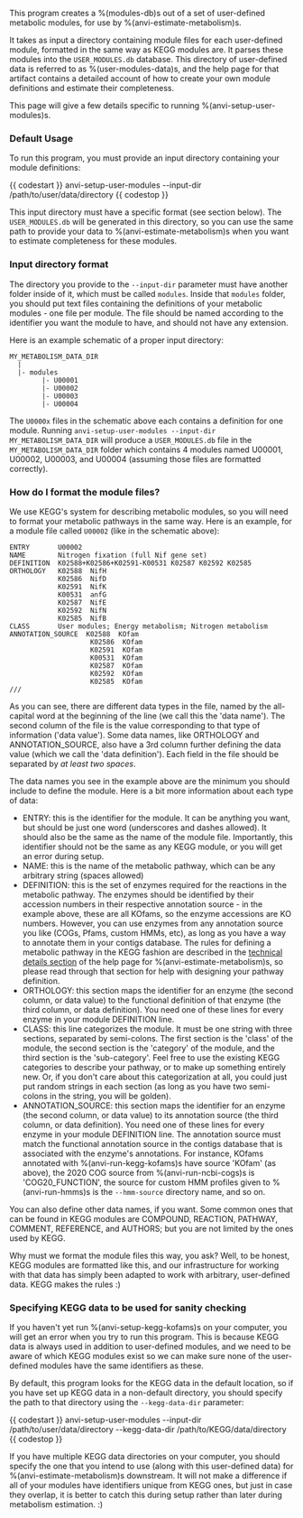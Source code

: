 This program creates a %(modules-db)s out of a set of user-defined metabolic modules, for use by %(anvi-estimate-metabolism)s.

It takes as input a directory containing module files for each user-defined module, formatted in the same way as KEGG modules are. It parses these modules into the `USER_MODULES.db` database. This directory of user-defined data is referred to as %(user-modules-data)s, and the help page for that artifact contains a detailed account of how to create your own module definitions and estimate their completeness.

This page will give a few details specific to running %(anvi-setup-user-modules)s.

### Default Usage

To run this program, you must provide an input directory containing your module definitions:

{{ codestart }}
anvi-setup-user-modules --input-dir /path/to/user/data/directory
{{ codestop }}

This input directory must have a specific format (see section below). The `USER_MODULES.db` will be generated in this directory, so you can use the same path to provide your data to %(anvi-estimate-metabolism)s when you want to estimate completeness for these modules.

### Input directory format

The directory you provide to the `--input-dir` parameter must have another folder inside of it, which must be called `modules`. Inside that `modules` folder, you should put text files containing the definitions of your metabolic modules - one file per module. The file should be named according to the identifier you want the module to have, and should not have any extension.

Here is an example schematic of a proper input directory:
```
MY_METABOLISM_DATA_DIR
  |
  |- modules
        |- U00001
        |- U00002
        |- U00003
        |- U00004
```
The `U0000x` files in the schematic above each contains a definition for one module. Running `anvi-setup-user-modules --input-dir MY_METABOLISM_DATA_DIR` will produce a `USER_MODULES.db` file in the `MY_METABOLISM_DATA_DIR` folder which contains 4 modules named U00001, U00002, U00003, and U00004 (assuming those files are formatted correctly).

### How do I format the module files?

We use KEGG's system for describing metabolic modules, so you will need to format your metabolic pathways in the same way. Here is an example, for a module file called `U00002` (like in the schematic above):
```
ENTRY       U00002
NAME        Nitrogen fixation (full Nif gene set)
DEFINITION  K02588+K02586+K02591-K00531 K02587 K02592 K02585
ORTHOLOGY   K02588  NifH
            K02586  NifD
            K02591  NifK
            K00531  anfG
            K02587  NifE
            K02592  NifN
            K02585  NifB
CLASS       User modules; Energy metabolism; Nitrogen metabolism
ANNOTATION_SOURCE  K02588  KOfam
                    K02586  KOfam
                    K02591  KOfam
                    K00531  KOfam
                    K02587  KOfam
                    K02592  KOfam
                    K02585  KOfam
///
```
As you can see, there are different data types in the file, named by the all-capital word at the beginning of the line (we call this the 'data name'). The second column of the file is the value corresponding to that type of information ('data value'). Some data names, like ORTHOLOGY and ANNOTATION_SOURCE, also have a 3rd column further defining the data value (which we call the 'data definition'). Each field in the file should be separated by _at least two spaces_.

The data names you see in the example above are the minimum you should include to define the module. Here is a bit more information about each type of data:
- ENTRY: this is the identifier for the module. It can be anything you want, but should be just one word (underscores and dashes allowed). It should also be the same as the name of the module file. Importantly, this identifier should not be the same as any KEGG module, or you will get an error during setup.
- NAME: this is the name of the metabolic pathway, which can be any arbitrary string (spaces allowed)
- DEFINITION: this is the set of enzymes required for the reactions in the metabolic pathway. The enzymes should be identified by their accession numbers in their respective annotation source - in the example above, these are all KOfams, so the enzyme accessions are KO numbers. However, you can use enzymes from any annotation source you like (COGs, Pfams, custom HMMs, etc), as long as you have a way to annotate them in your contigs database. The rules for defining a metabolic pathway in the KEGG fashion are described in the [technical details section](https://merenlab.org/software/anvio/help/main/programs/anvi-estimate-metabolism/#what-data-is-used-for-estimation) of the help page for %(anvi-estimate-metabolism)s, so please read through that section for help with designing your pathway definition.
- ORTHOLOGY: this section maps the identifier for an enzyme (the second column, or data value) to the functional definition of that enzyme (the third column, or data definition). You need one of these lines for every enzyme in your module DEFINITION line.
- CLASS: this line categorizes the module. It must be one string with three sections, separated by semi-colons. The first section is the 'class' of the module, the second section is the 'category' of the module, and the third section is the 'sub-category'. Feel free to use the existing KEGG categories to describe your pathway, or to make up something entirely new. Or, if you don't care about this categorization at all, you could just put random strings in each section (as long as you have two semi-colons in the string, you will be golden).
- ANNOTATION_SOURCE: this section maps the identifier for an enzyme (the second column, or data value) to its annotation source (the third column, or data definition). You need one of these lines for every enzyme in your module DEFINITION line. The annotation source must match the functional annotation source in the contigs database that is associated with the enzyme's annotations. For instance, KOfams annotated with %(anvi-run-kegg-kofams)s have source 'KOfam' (as above), the 2020 COG source from %(anvi-run-ncbi-cogs)s is 'COG20_FUNCTION', the source for custom HMM profiles given to %(anvi-run-hmms)s is the `--hmm-source` directory name, and so on.

You can also define other data names, if you want. Some common ones that can be found in KEGG modules are COMPOUND, REACTION, PATHWAY, COMMENT, REFERENCE, and AUTHORS; but you are not limited by the ones used by KEGG.

Why must we format the module files this way, you ask? Well, to be honest, KEGG modules are formatted like this, and our infrastructure for working with that data has simply been adapted to work with arbitrary, user-defined data. KEGG makes the rules :)

### Specifying KEGG data to be used for sanity checking

If you haven't yet run %(anvi-setup-kegg-kofams)s on your computer, you will get an error when you try to run this program. This is because KEGG data is always used in addition to user-defined modules, and we need to be aware of which KEGG modules exist so we can make sure none of the user-defined modules have the same identifiers as these.

By default, this program looks for the KEGG data in the default location, so if you have set up KEGG data in a non-default directory, you should specify the path to that directory using the `--kegg-data-dir` parameter:

{{ codestart }}
anvi-setup-user-modules --input-dir /path/to/user/data/directory --kegg-data-dir /path/to/KEGG/data/directory
{{ codestop }}

If you have multiple KEGG data directories on your computer, you should specify the one that you intend to use (along with this user-defined data) for %(anvi-estimate-metabolism)s downstream. It will not make a difference if all of your modules have identifiers unique from KEGG ones, but just in case they overlap, it is better to catch this during setup rather than later during metabolism estimation. :)
